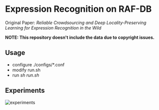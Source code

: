 # Expression Recognition on RAF-DB

Original Paper: *Reliable Crowdsourcing and Deep Locality-Preserving Learning for Expression Recognition in the Wild*

**NOTE: This repository doesn't include the data due to copyright issues.**

## Usage
- configure ./configs/\*.conf
- modify run.sh
- run *sh run.sh*

## Experiments

![experiments](https://github.com/ChineseYjh/RAF-DB-baselines/blob/master/experiments.png)
